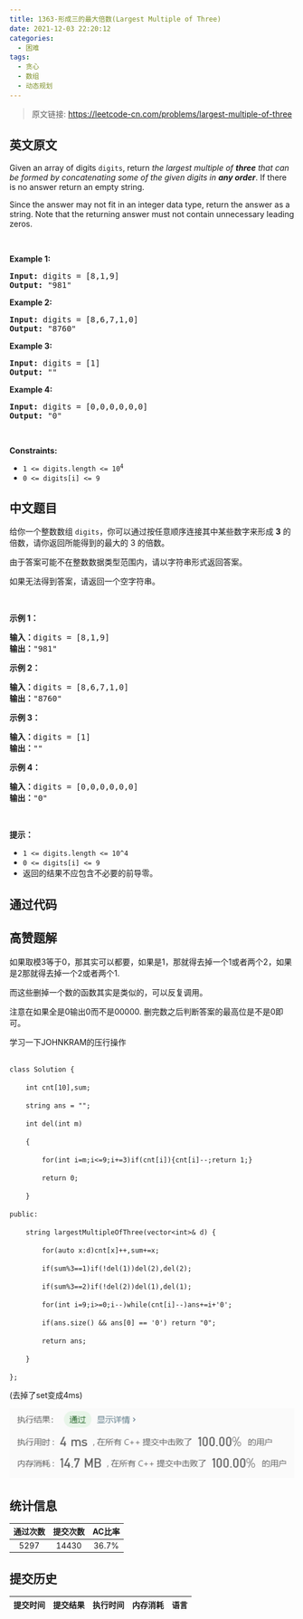 ```yaml
---
title: 1363-形成三的最大倍数(Largest Multiple of Three)
date: 2021-12-03 22:20:12
categories:
  - 困难
tags:
  - 贪心
  - 数组
  - 动态规划
---
```


> 原文链接: https://leetcode-cn.com/problems/largest-multiple-of-three


## 英文原文
<div><p>Given an array of digits <code>digits</code>, return <em>the largest multiple of <strong>three</strong> that can be formed by concatenating some of the given digits in <strong>any order</strong></em>. If there is no answer return an empty string.</p>

<p>Since the answer may not fit in an integer data type, return the answer as a string. Note that the returning answer must not contain unnecessary leading zeros.</p>

<p>&nbsp;</p>
<p><strong>Example 1:</strong></p>

<pre>
<strong>Input:</strong> digits = [8,1,9]
<strong>Output:</strong> &quot;981&quot;
</pre>

<p><strong>Example 2:</strong></p>

<pre>
<strong>Input:</strong> digits = [8,6,7,1,0]
<strong>Output:</strong> &quot;8760&quot;
</pre>

<p><strong>Example 3:</strong></p>

<pre>
<strong>Input:</strong> digits = [1]
<strong>Output:</strong> &quot;&quot;
</pre>

<p><strong>Example 4:</strong></p>

<pre>
<strong>Input:</strong> digits = [0,0,0,0,0,0]
<strong>Output:</strong> &quot;0&quot;
</pre>

<p>&nbsp;</p>
<p><strong>Constraints:</strong></p>

<ul>
	<li><code>1 &lt;= digits.length &lt;= 10<sup>4</sup></code></li>
	<li><code>0 &lt;= digits[i] &lt;= 9</code></li>
</ul>
</div>

## 中文题目
<div><p>给你一个整数数组&nbsp;<code>digits</code>，你可以通过按任意顺序连接其中某些数字来形成 <strong>3</strong> 的倍数，请你返回所能得到的最大的 3 的倍数。</p>

<p>由于答案可能不在整数数据类型范围内，请以字符串形式返回答案。</p>

<p>如果无法得到答案，请返回一个空字符串。</p>

<p>&nbsp;</p>

<p><strong>示例 1：</strong></p>

<pre><strong>输入：</strong>digits = [8,1,9]
<strong>输出：</strong>&quot;981&quot;
</pre>

<p><strong>示例 2：</strong></p>

<pre><strong>输入：</strong>digits = [8,6,7,1,0]
<strong>输出：</strong>&quot;8760&quot;
</pre>

<p><strong>示例 3：</strong></p>

<pre><strong>输入：</strong>digits = [1]
<strong>输出：</strong>&quot;&quot;
</pre>

<p><strong>示例 4：</strong></p>

<pre><strong>输入：</strong>digits = [0,0,0,0,0,0]
<strong>输出：</strong>&quot;0&quot;
</pre>

<p>&nbsp;</p>

<p><strong>提示：</strong></p>

<ul>
	<li><code>1 &lt;= digits.length &lt;= 10^4</code></li>
	<li><code>0 &lt;= digits[i] &lt;= 9</code></li>
	<li>返回的结果不应包含不必要的前导零。</li>
</ul>
</div>

## 通过代码
<RecoDemo>
</RecoDemo>


## 高赞题解
如果取模3等于0，那其实可以都要，如果是1，那就得去掉一个1或者两个2，如果是2那就得去掉一个2或者两个1.

而这些删掉一个数的函数其实是类似的，可以反复调用。

注意在如果全是0输出0而不是00000. 删完数之后判断答案的最高位是不是0即可。

学习一下JOHNKRAM的压行操作

```

class Solution {

    int cnt[10],sum;

    string ans = "";

    int del(int m)

    {

        for(int i=m;i<=9;i+=3)if(cnt[i]){cnt[i]--;return 1;}

        return 0;

    }

public:

    string largestMultipleOfThree(vector<int>& d) {

        for(auto x:d)cnt[x]++,sum+=x;

        if(sum%3==1)if(!del(1))del(2),del(2);

        if(sum%3==2)if(!del(2))del(1),del(1);

        for(int i=9;i>=0;i--)while(cnt[i]--)ans+=i+'0';

        if(ans.size() && ans[0] == '0') return "0";

        return ans;

    }

};

```

(去掉了set变成4ms)

![image.png](../images/largest-multiple-of-three-0.png)





## 统计信息
| 通过次数 | 提交次数 | AC比率 |
| :------: | :------: | :------: |
|    5297    |    14430    |   36.7%   |

## 提交历史
| 提交时间 | 提交结果 | 执行时间 |  内存消耗  | 语言 |
| :------: | :------: | :------: | :--------: | :--------: |

